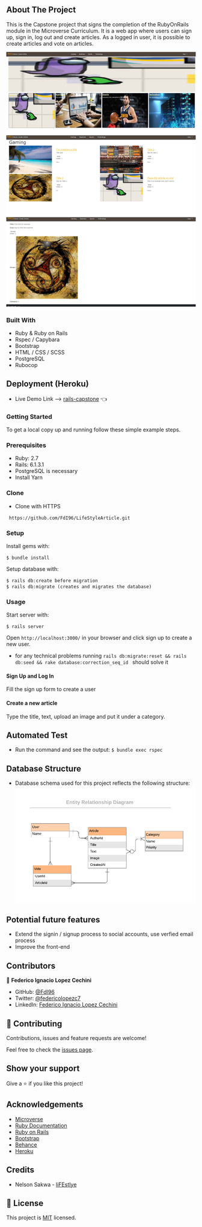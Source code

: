 <!-- ABOUT THE PROJECT -->

## About The Project

This is the Capstone project that signs the completion of the RubyOnRails module in the Microverse Curriculum.
It is a web app where users can sign up, sign in, log out and create articles.
As a logged in user, it is possible to create articles and vote on articles.

![screenshot-1](app/assets/images/Hollyindex.png)
![screenshot-2](app/assets/images/Hollyartindex.png)
![screenshot-3](app/assets/images/Hollyshow.png)

### Built With

- Ruby & Ruby on Rails
- Rspec / Capybara
- Bootstrap
- HTML / CSS / SCSS
- PostgreSQL
- Rubocop

<!-- Live Demo -->

## Deployment (Heroku)

- Live Demo Link --> [rails-capstone](https://whispering-journey-14460.herokuapp.com/) :point_left:

### Getting Started

To get a local copy up and running follow these simple example steps.

### Prerequisites

- Ruby: 2.7
- Rails: 6.1.3.1
- PostgreSQL is necessary
- Install Yarn

### Clone

- Clone with HTTPS

```
 https://github.com/FdI96/LifeStyleArticle.git
```

### Setup

Install gems with:

```
$ bundle install
```

Setup database with:

```
$ rails db:create before migration
$ rails db:migrate (creates and migrates the database)
```

### Usage

Start server with:

```
$ rails server
```

Open `http://localhost:3000/` in your browser and click sign up to create a new user.

- for any technical problems running `rails db:migrate:reset && rails db:seed && rake database:correction_seq_id ` should solve it

#### Sign Up and Log In

Fill the sign up form to create a user

#### Create a new article

Type the title, text, upload an image and put it under a category.

## Automated Test

- Run the command and see the output:
  `$ bundle exec rspec`

## Database Structure

- Database schema used for this project reflects the following structure:
  ![erd](app/assets/images/erd.png)

## Potential future features

- Extend the signin / signup process to social accounts, use verfied email process
- Improve the front-end

<!-- CONTACT -->

## Contributors

👤 **Federico Ignacio Lopez Cechini**

- GitHub: [@FdI96](https://github.com/FdI96)
- Twitter: [@federicolopezc7](https://twitter.com/federicolopezc7)
- LinkedIn: [Federico Ignacio Lopez Cechini](https://www.linkedin.com/in/federico-ignacio-lopez-cechini-3285411a4/)

## :handshake: Contributing

Contributions, issues and feature requests are welcome!

Feel free to check the [issues page](https://github.com/FdI96/LifeStyleArticle/issues).

## Show your support

Give a :star: if you like this project!

<!-- ACKNOWLEDGEMENTS -->

## Acknowledgements

- [Microverse](https://www.microverse.org/)
- [Ruby Documentation](https://www.ruby-lang.org/en/documentation/)
- [Ruby on Rails](https://rubyonrails.org/)
- [Bootstrap](https://getbootstrap.com/)
- [Behance](https://www.behance.net/)
- [Heroku](https://www.heroku.com/)

## Credits

- Nelson Sakwa - [liFEstIye](https://www.behance.net/gallery/14554909/liFEsTlye-Mobile-version)

## 📝 License

This project is [MIT](https://github.com/FdI96/LifeStyleArticle/blob/develop/LICENSE) licensed.
